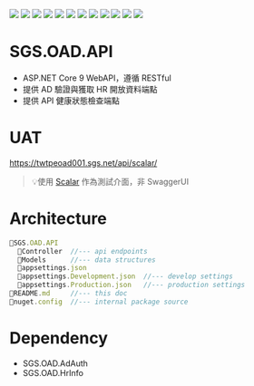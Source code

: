 ![](https://img.shields.io/badge/SGS-OAD-orange) 
![](https://img.shields.io/badge/proj-SGS.OAD.API-purple) 
![](https://img.shields.io/badge/-9-512BD4?logo=dotnet)
![](https://img.shields.io/badge/-OpenAPI-555?logo=openapiinitiative)
![](https://img.shields.io/badge/-Scalar-0F0F0F?logo=scalar)
![](https://img.shields.io/badge/-Grok-555?logo=x)
![](https://img.shields.io/badge/-OpenAI-412991?logo=openai)
![](https://img.shields.io/badge/GitHub_Copilot-555?logo=githubcopilot)
![](https://img.shields.io/badge/-draw.io-555?logo=diagrams.net)
![](https://img.shields.io/badge/-Git-666?logo=git)
![](https://img.shields.io/badge/-GitHub-181717?logo=github)
![](https://img.shields.io/badge/-Gitea-666?logo=gitea)

# SGS.OAD.API

- ASP.NET Core 9 WebAPI，遵循 RESTful
- 提供 AD 驗證與獲取 HR 開放資料端點
- 提供 API 健康狀態檢查端點

# UAT

https://twtpeoad001.sgs.net/api/scalar/

> 💡使用 [Scalar](https://scalar.com/) 作為測試介面，非 SwaggerUI

# Architecture

```js
📁SGS.OAD.API
  📁Controller  //--- api endpoints
  📁Models      //--- data structures
  📄appsettings.json
  📄appsettings.Development.json  //--- develop settings
  📄appsettings.Production.json   //--- production settings
📄README.md     //--- this doc
📄nuget.config  //--- internal package source
```

# Dependency

- SGS.OAD.AdAuth
- SGS.OAD.HrInfo